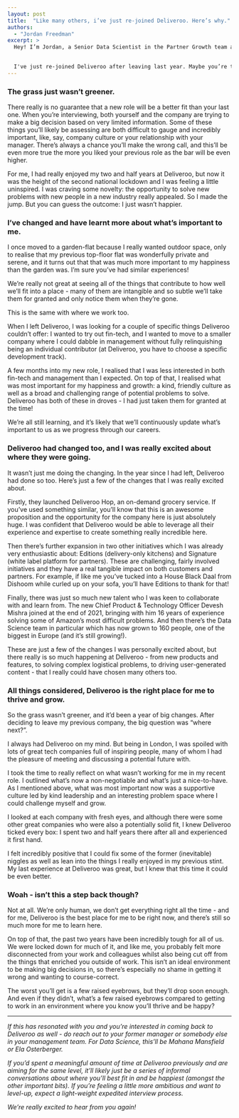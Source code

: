 ```yaml
---
layout: post
title:  "Like many others, i’ve just re-joined Deliveroo. Here’s why."
authors:
  - "Jordan Freedman"
excerpt: >
  Hey! I’m Jordan, a Senior Data Scientist in the Partner Growth team at Deliveroo. 

  
  I've just re-joined Deliveroo after leaving last year. Maybe you’re thinking of re-joining a former company too, or even better (for us), re-joining Deliveroo! If so, you might be grappling with similar considerations to the ones I had. Here’s the reasons I decided to come back - maybe they’ll resonate with you. 
---
```



### The grass just wasn’t greener.

There really is no guarantee that a new role will be a better fit than your last one. When you’re interviewing, both yourself and the company are trying to make a big decision based on very limited information. Some of these things you’ll likely be assessing are both difficult to gauge and incredibly important, like, say, company culture or your relationship with your manager. There’s always a chance you’ll make the wrong call, and this’ll be even more true the more you liked your previous role as the bar will be even higher.

For me, I had really enjoyed my two and half years at Deliveroo, but now it was the height of the second national lockdown and I was feeling a little uninspired. I was craving some novelty: the opportunity to solve new problems with new people in a new industry really appealed. So I made the jump. But you can guess the outcome: I just wasn’t happier.


### I’ve changed and have learnt more about what’s important to me.

I once moved to a garden-flat because I really wanted outdoor space, only to realise that my previous top-floor flat was wonderfully private and serene, and it turns out that that was much more important to my happiness than the garden was. I’m sure you’ve had similar experiences!

We’re really not great at seeing all of the things that contribute to how well we’ll fit into a place - many of them are intangible and so subtle we’ll take them for granted and only notice them when they’re gone.

This is the same with where we work too. 

When I left Deliveroo, I was looking for a couple of specific things Deliveroo couldn’t offer: I wanted to try out fin-tech, and I wanted to move to a smaller company where I could dabble in management without fully relinquishing being an individual contributor (at Deliveroo, you have to choose a specific development track).

A few months into my new role, I realised that I was less interested in both fin-tech and management than I expected. On top of that, I realised what was most important for my happiness and growth: a kind, friendly culture as well as a broad and challenging range of potential problems to solve. Deliveroo has both of these in droves - I had just taken them for granted at the time!

We’re all still learning, and it’s likely that we’ll continuously update what’s important to us as we progress through our careers. 


### Deliveroo had changed too, and I was really excited about where they were going.

It wasn’t just me doing the changing. In the year since I had left, Deliveroo had done so too. Here’s just a few of the changes that I was really excited about.

Firstly, they launched Deliveroo Hop, an on-demand grocery service. If you’ve used something similar, you’ll know that this is an awesome proposition and the opportunity for the company here is just absolutely huge. I was confident that Deliveroo would be able to leverage all their experience and expertise to create something really incredible here.

Then there’s further expansion in two other initiatives which I was already very enthusiastic about: Editions (delivery-only kitchens) and Signature (white label platform for partners). These are challenging, fairly involved initiatives and they have a real tangible impact on both customers and partners. For example, if like me you’ve tucked into a House Black Daal from Dishoom while curled up on your sofa, you’ll have Editions to thank for that!

Finally, there was just so much new talent who I was keen to collaborate with and learn from. The new Chief Product & Technology Officer Devesh Mishra joined at the end of 2021, bringing with him 16 years of experience solving some of Amazon’s most difficult problems. And then there’s the Data Science team in particular which has now grown to 160 people, one of the biggest in Europe (and it’s still growing!).

These are just a few of the changes I was personally excited about, but there really is so much happening at Deliveroo - from new products and features, to solving complex logistical problems, to driving user-generated content - that I really could have chosen many others too.


### All things considered, Deliveroo is the right place for me to thrive and grow.

So the grass wasn’t greener, and it’d been a year of big changes. After deciding to leave my previous company, the big question was “where next?”.

I always had Deliveroo on my mind. But being in London, I was spoiled with lots of great tech companies full of inspiring people, many of whom I had the pleasure of meeting and discussing a potential future with.

I took the time to really reflect on what wasn’t working for me in my recent role. I outlined what’s now a non-negotiable and what’s just a nice-to-have. As I mentioned above, what was most important now was a supportive culture led by kind leadership and an interesting problem space where I could challenge myself and grow. 

I looked at each company with fresh eyes, and although there were some other great companies who were also a potentially solid fit, I knew Deliveroo ticked every box: I spent two and half years there after all and experienced it first hand. 

I felt incredibly positive that I could fix some of the former (inevitable) niggles as well as lean into the things I really enjoyed in my previous stint. My last experience at Deliveroo was great, but I knew that this time it could be even better. 


### Woah - isn’t this a step back though?

Not at all. We’re only human, we don’t get everything right all the time - and for me, Deliveroo is the best place for me to be right now, and there’s still so much more for me to learn here.

On top of that, the past two years have been incredibly tough for all of us. We were locked down for much of it, and like me, you probably felt more disconnected from your work and colleagues whilst also being cut off from the things that enriched you outside of work. This isn’t an ideal environment to be making big decisions in, so there’s especially no shame in getting it wrong and wanting to course-correct.

The worst you’ll get is a few raised eyebrows, but they’ll drop soon enough. And even if they didn’t, what’s a few raised eyebrows compared to getting to work in an environment where you know you’ll thrive and be happy?



---


*If this has resonated with you and you’re interested in coming back to Deliveroo as well - do reach out to your former manager or somebody else in your management team. For Data Science, this’ll be Mahana Mansfield or Ela Osterberger.*

*If you’d spent a meaningful amount of time at Deliveroo previously and are aiming for the same level, it’ll likely just be a series of informal conversations about where you’ll best fit in and be happiest (amongst the other important bits). If you’re feeling a little more ambitious and want to level-up, expect a light-weight expedited interview process.*

*We’re really excited to hear from you again!*

